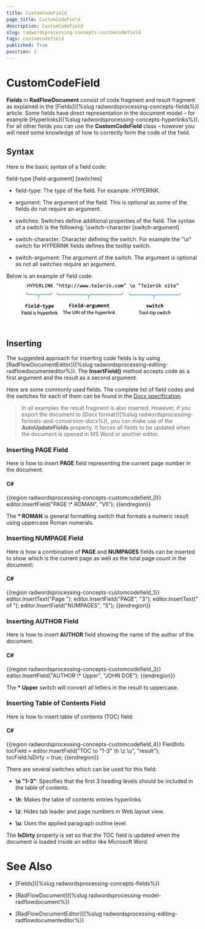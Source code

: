 ```yaml
---
title: CustomCodeField
page_title: CustomCodeField
description: CustomCodeField
slug: radwordsprocessing-concepts-customcodefield
tags: customcodefield
published: True
position: 2
---
```


# CustomCodeField



__Fields__ in __RadFlowDocument__ consist of code fragment and result fragment as explained in the
        [Fields]({%slug radwordsprocessing-concepts-fields%}) article. Some fields have direct representation in the document model – for example
        [Hyperlinks]({%slug radwordsprocessing-concepts-hyperlinks%}). For all other fields you can use the __CustomCodeField__ class –
        however you will need some knowledge of how to correctly form the code of the field.
      

## Syntax

Here is the basic syntax of a field code:
        

field-type [field-argument] [switches]

* field-type: The type of the field. For example: HYPERINK.
            

* argument: The argument of the field. This is optional as some of the fields do not require an argument.
            

* switches: Switches define additional properties of the field. The syntax of a switch is the following:
            \switch-character [switch-argument]

* switch-character: Character defining the switch. For example the "\o" switch for HYPERINK fields
                  defines the tooltip switch.
                

* switch-argument: The argument of the switch. The argument is optional as not all switches require an argument.
                

Below is an example of field code:
        ![Rad Words Processing Concepts Custom Code Field 01](images/RadWordsProcessing_Concepts_CustomCodeField_01.png)

## Inserting

The suggested approach for inserting code fields is by using [RadFlowDocumentEditor]({%slug radwordsprocessing-editing-radflowdocumenteditor%}). The
          __InsertField()__ method accepts code as a first argument and the result as a second argument.
        

Here are some commonly used fields. The complete list of field codes and the switches for each of them can be found in the
          [Docx specification](http://www.ecma-international.org/publications/standards/Ecma-376.htm).
        

>In all examples the result fragment is also inserted. However, if you export the document to
            [Docx format]({%slug radwordsprocessing-formats-and-conversion-docx%}), you can make use of the __AutoUpdateFields__
            property. It forces all fields to be updated when the document is opened in MS Word or another editor.
          

### Inserting PAGE Field

Here is how to insert __PAGE__ field representing the current page number in the document:
            

#### __C#__

{{region radwordsprocessing-concepts-customcodefield_0}}
	            editor.InsertField("PAGE  \\* ROMAN", "VII");
	{{endregion}}



The __\* ROMAN__ is general formatting switch that formats a numeric result using uppercase Roman numerals.
            

### Inserting NUMPAGE Field

Here is how a combination of __PAGE__ and __NUMPAGES__ fields can be inserted to show which is
              the current page as well as the total page count in the document:
            

#### __C#__

{{region radwordsprocessing-concepts-customcodefield_1}}
	            editor.InsertText("Page ");
	            editor.InsertField("PAGE", "3");
	            editor.InsertText(" of ");
	            editor.InsertField("NUMPAGES", "5");
	{{endregion}}



### Inserting AUTHOR Field

Here is how to insert __AUTHOR__ field showing the name of the author of the document.
            

#### __C#__

{{region radwordsprocessing-concepts-customcodefield_3}}
	            editor.InsertField("AUTHOR  \\* Upper", "JOHN DOE");
	{{endregion}}



The __\* Upper__ switch will convert all letters in the result to uppercase.
            

### Inserting Table of Contents Field

Here is how to insert table of contents (TOC) field:
            

#### __C#__

{{region radwordsprocessing-concepts-customcodefield_4}}
	            FieldInfo tocField = editor.InsertField("TOC \\o \"1-3\" \\h \\z \\u", "result");
	            tocField.IsDirty = true;
	{{endregion}}



There are several switches which can be used for this field:
            

* __\o "1-3"__: Specifies that the first 3 heading levels should be included in the table of contents.
                

* __\h__: Makes the table of contents entries hyperlinks.
                

* __\z__: Hides tab leader and page numbers in Web layout view.
                

* __\u__: Uses the applied paragraph outline level.
                

The __IsDirty__ property is set so that the TOC field is updated when the document is loaded inside an editor like Microsoft Word.
            

# See Also

 * [Fields]({%slug radwordsprocessing-concepts-fields%})

 * [RadFlowDocument]({%slug radwordsprocessing-model-radflowdocument%})

 * [RadFlowDocumentEditor]({%slug radwordsprocessing-editing-radflowdocumenteditor%})
